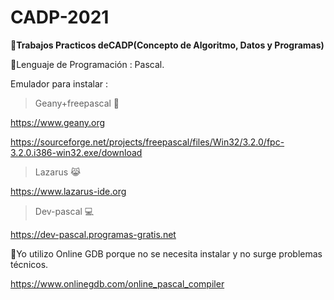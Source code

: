 # CADP-2021
:memo:**Trabajos Practicos deCADP(Concepto de Algoritmo, Datos y Programas)**

🚀Lenguaje de Programación :  Pascal.

Emulador para instalar :

 > Geany+freepascal 🧞

https://www.geany.org

https://sourceforge.net/projects/freepascal/files/Win32/3.2.0/fpc-3.2.0.i386-win32.exe/download                  

 > Lazarus 😹  

https://www.lazarus-ide.org

 > Dev-pascal 💻

https://dev-pascal.programas-gratis.net

🍱Yo utilizo Online GDB porque no se necesita instalar y no surge problemas técnicos.

https://www.onlinegdb.com/online_pascal_compiler
